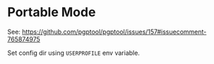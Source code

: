 # Portable Mode

See: https://github.com/pgptool/pgptool/issues/157#issuecomment-765874975

Set config dir using ``USERPROFILE`` env variable.

